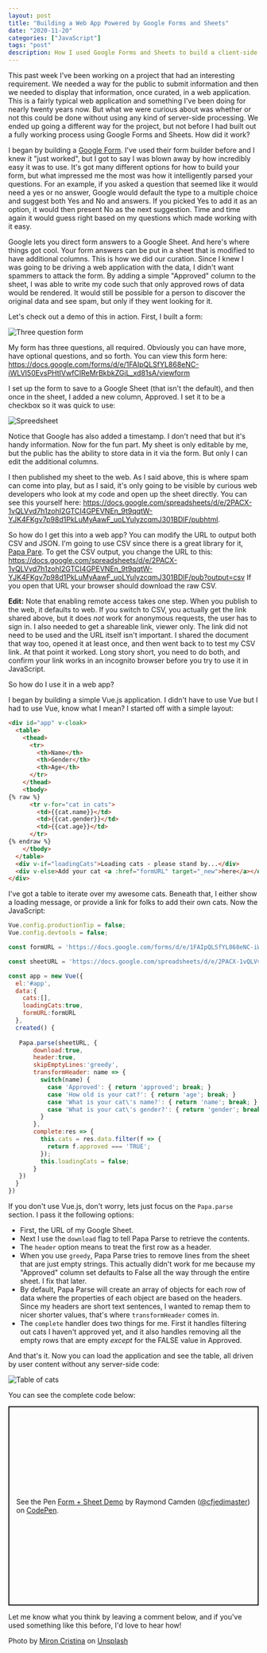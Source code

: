 ```yaml
---
layout: post
title: "Building a Web App Powered by Google Forms and Sheets"
date: "2020-11-20"
categories: ["JavaScript"]
tags: "post"
description: How I used Google Forms and Sheets to build a client-side application.
---
```


This past week I've been working on a project that had an interesting requirement. We needed a way for the public to submit information and then we needed to display that information, once curated, in a web application. This is a fairly typical web application and something I've been doing for nearly twenty years now. But what we were curious about was whether or not this could be done without using any kind of server-side processing. We ended up going a different way for the project, but not before I had built out a fully working process using Google Forms and Sheets. How did it work?

I began by building a [Google Form](https://forms.google.com). I've used their form builder before and I knew it "just worked", but I got to say I was blown away by how incredibly easy it was to use. It's got many different options for how to build your form, but what impressed me the most was how it intelligently parsed your questions. For an example, if you asked a question that seemed like it would need a yes or no answer, Google would default the type to a multiple choice and suggest both Yes and No and answers. If you picked Yes to add it as an option, it would then present No as the next suggestion. Time and time again it would guess right based on my questions which made working with it easy. 

Google lets you direct form answers to a Google Sheet. And here's where things got cool. Your form answers can be put in a sheet that is modified to have additional columns. This is how we did our curation. Since I knew I was going to be driving a web application with the data, I didn't want spammers to attack the form. By adding a simple "Approved" column to the sheet, I was able to write my code such that only approved rows of data would be rendered. It would still be possible for a person to discover the original data and see spam, but only if they went looking for it. 

Let's check out a demo of this in action. First, I built a form:

<p>
<img src="https://static.raymondcamden.com/images/2020/11/forma1.jpg" alt="Three question form" class="lazyload imgborder imgcenter">
</p>

My form has three questions, all required. Obviously you can have more, have optional questions, and so forth. You can view this form here: <https://docs.google.com/forms/d/e/1FAIpQLSfYL868eNC-iWLVI50EvsPHtIVwfCIReMrBkbkZGiL_xd81sA/viewform>

I set up the form to save to a Google Sheet (that isn't the default), and then once in the sheet, I added a new column, Approved. I set it to be a checkbox so it was quick to use:

<p>
<img src="https://static.raymondcamden.com/images/2020/11/form2.jpg" alt="Spreedsheet" class="lazyload imgborder imgcenter">
</p>

Notice that Google has also added a timestamp. I don't need that but it's handy information. Now for the fun part. My sheet is only editable by me, but the public has the ability to store data in it via the form. But only I can edit the additional columns. 

I then published my sheet to the web. As I said above, this is where spam can come into play, but as I said, it's only going to be visible by curious web developers who look at my code and open up the sheet directly. You can see this yourself here: <https://docs.google.com/spreadsheets/d/e/2PACX-1vQLVvd7h1zohI2GTCI4GPEVNEn_9t9qqtW-YJK4FKgv7p98d1PkLuMyAawF_uoLYulyzcqmJ301BDlF/pubhtml>. 

So how do I get this into a web app? You can modify the URL to output both CSV and JSON. I'm going to use CSV since there is a great library for it, [Papa Pare](https://www.papaparse.com/). To get the CSV output, you change the URL to this: <https://docs.google.com/spreadsheets/d/e/2PACX-1vQLVvd7h1zohI2GTCI4GPEVNEn_9t9qqtW-YJK4FKgv7p98d1PkLuMyAawF_uoLYulyzcqmJ301BDlF/pub?output=csv> If you open that URL your browser should download the raw CSV. 

**Edit:** Note that enabling remote access takes one step. When you publish to the web, it defaults to web. If you switch to CSV, you actually get the link shared above, but it does *not* work for anonymous requests, the user has to sign in. I also needed to get a shareable link, viewer only. The link did not need to be used and the URL itself isn't important. I shared the document that way too, opened it at least once, and then went back to to test my CSV link. At that point it worked. Long story short, you need to do both, and confirm your link works in an incognito browser before you try to use it in JavaScript.

So how do I use it in a web app?

I began by building a simple Vue.js application. I didn't have to use Vue but I had to use Vue, know what I mean? I started off with a simple layout:

```html
<div id="app" v-cloak>
  <table>
    <thead>
      <tr>
        <th>Name</th>
        <th>Gender</th>
        <th>Age</th>
      </tr>
    </thead>
    <tbody>
{% raw %}
      <tr v-for="cat in cats">
        <td>{{cat.name}}</td>
        <td>{{cat.gender}}</td>
        <td>{{cat.age}}</td>
      </tr>
{% endraw %}    
	</tbody>
  </table>
  <div v-if="loadingCats">Loading cats - please stand by...</div>
  <div v-else>Add your cat <a :href="formURL" target="_new">here</a></div>
</div>
```

I've got a table to iterate over my awesome cats. Beneath that, I either show a loading message, or provide a link for folks to add their own cats. Now the JavaScript:

```js
Vue.config.productionTip = false;
Vue.config.devtools = false;

const formURL = 'https://docs.google.com/forms/d/e/1FAIpQLSfYL868eNC-iWLVI50EvsPHtIVwfCIReMrBkbkZGiL_xd81sA/viewform?usp=sf_link';

const sheetURL = 'https://docs.google.com/spreadsheets/d/e/2PACX-1vQLVvd7h1zohI2GTCI4GPEVNEn_9t9qqtW-YJK4FKgv7p98d1PkLuMyAawF_uoLYulyzcqmJ301BDlF/pub?output=csv';

const app = new Vue({
  el:'#app',
  data:{
    cats:[],
    loadingCats:true,
	formURL:formURL
  },
  created() {
    
   Papa.parse(sheetURL, {
       download:true,
       header:true,
       skipEmptyLines:'greedy',
       transformHeader: name => {
         switch(name) {
           case 'Approved': { return 'approved'; break; }
           case 'How old is your cat?': { return 'age'; break; }
           case 'What is your cat\'s name?': { return 'name'; break; }
           case 'What is your cat\'s gender?': { return 'gender'; break; }
         }
       },
       complete:res => {
         this.cats = res.data.filter(f => {
           return f.approved === 'TRUE';
         });
         this.loadingCats = false;
       }
   })
  }
})
```

If you don't use Vue.js, don't worry, lets just focus on the `Papa.parse` section. I pass it the following options:

* First, the URL of my Google Sheet.
* Next I use the `download` flag to tell Papa Parse to retrieve the contents.
* The `header` option means to treat the first row as a header.
* When you use `greedy`, Papa Parse tries to remove lines from the sheet that are just empty strings. This actually didn't work for me because my "Approved" column set defaults to False all the way through the entire sheet. I fix that later.
* By default, Papa Parse will create an array of objects for each row of data where the properties of each object are based on the headers. Since my headers are short text sentences, I wanted to remap them to nicer shorter values, that's where `transformHeader` comes in.
* The `complete` handler does two things for me. First it handles filtering out cats I haven't approved yet, and it also handles removing all the empty rows that are empty *except* for the FALSE value in Approved.

And that's it. Now you can load the application and see the table, all driven by user content without any server-side code:

<p>
<img src="https://static.raymondcamden.com/images/2020/11/form3.jpg" alt="Table of cats" class="lazyload imgborder imgcenter">
</p>

You can see the complete code below:

<p class="codepen" data-height="400" data-theme-id="dark" data-default-tab="js,result" data-user="cfjedimaster" data-slug-hash="zYBVWLY" style="height: 400px; box-sizing: border-box; display: flex; align-items: center; justify-content: center; border: 2px solid; margin: 1em 0; padding: 1em;" data-pen-title="Form + Sheet Demo">
  <span>See the Pen <a href="https://codepen.io/cfjedimaster/pen/zYBVWLY">
  Form + Sheet Demo</a> by Raymond Camden (<a href="https://codepen.io/cfjedimaster">@cfjedimaster</a>)
  on <a href="https://codepen.io">CodePen</a>.</span>
</p>
<script async src="https://static.codepen.io/assets/embed/ei.js"></script>

Let me know what you think by leaving a comment below, and if you've used something like this before, I'd love to hear how!

<span>Photo by <a href="https://unsplash.com/@crismiron?utm_source=unsplash&amp;utm_medium=referral&amp;utm_content=creditCopyText">Miron Cristina</a> on <a href="https://unsplash.com/s/photos/form-cat?utm_source=unsplash&amp;utm_medium=referral&amp;utm_content=creditCopyText">Unsplash</a></span>